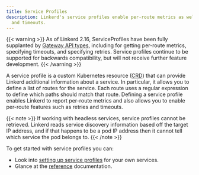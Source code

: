 ```yaml
---
title: Service Profiles
description: Linkerd's service profiles enable per-route metrics as well as retries
  and timeouts.
---
```


{{< warning >}}
As of Linkerd 2.16, ServiceProfiles have been fully supplanted by [Gateway API
types](../gateway-api/), including for getting per-route metrics, specifying
timeouts, and specifying retries. Service profiles continue to be supported for
backwards compatibility, but will not receive further feature development.
{{< /warning >}}

A service profile is a custom Kubernetes resource ([CRD][crd]) that can provide
Linkerd additional information about a service. In particular, it allows you to
define a list of routes for the service. Each route uses a regular expression
to define which paths should match that route. Defining a service profile
enables Linkerd to report per-route metrics and also allows you to enable
per-route features such as retries and timeouts.

{{< note >}}
If working with headless services, service profiles cannot be retrieved. Linkerd
reads service discovery information based off the target IP address, and if that
happens to be a pod IP address then it cannot tell which service the pod belongs
to.
{{< /note >}}

To get started with service profiles you can:

- Look into [setting up service profiles](../../tasks/setting-up-service-profiles/)
  for your own services.
- Glance at the [reference](../../reference/service-profiles/) documentation.

[crd]: https://kubernetes.io/docs/concepts/extend-kubernetes/api-extension/custom-resources/
